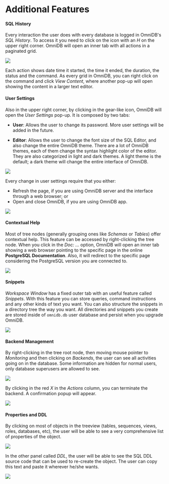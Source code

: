 # Additional Features

#### SQL History

Every interaction the user does with every database is logged in OmniDB's *SQL
History*. To access it you need to click on the icon with an *H* on the upper
right corner. OmniDB will open an inner tab with all actions in a paginated
grid.

![](https://raw.githubusercontent.com/OmniDB/doc/master/img/image_068.png)

Each action shows date time it started, the time it ended, the duration, the
status and the command. As every grid in OmniDB, you can right click on the
command and click *View Content*, where another pop-up will open showing the
content in a larger text editor.

#### User Settings

Also in the upper right corner, by clicking in the gear-like icon, OmniDB will
open the *User Settings* pop-up. It is composed by two tabs:

- **User**: Allows the user to change its password. More user settings will be
added in the future.

- **Editor**: Allows the user to change the font size of the SQL Editor, and
also change the entire OmniDB theme. There are a lot of OmniDB themes, each of
them change the syntax highlight color of the editor. They are also categorized
in light and dark themes. A light theme is the default; a dark theme will change
the entire interface of OmniDB.

![](https://raw.githubusercontent.com/OmniDB/doc/master/img/image_069.png)

Every change in user settings require that you either:

- Refresh the page, if you are using OmniDB server and the interface through a
web browser; or
- Open and close OmniDB, if you are using OmniDB app.

![](https://raw.githubusercontent.com/OmniDB/doc/master/img/image_070.png)

#### Contextual Help

Most of tree nodes (generally grouping ones like *Schemas* or *Tables*) offer
contextual help. This feature can be accessed by right-clicking the tree node.
When you click in the *Doc: ...* option, OmniDB will open an inner tab showing
a web browser pointing to the specific page in the online **PostgreSQL
Documentation**. Also, it will redirect to the specific page considering the
PostgreSQL version you are connected to.

![](https://raw.githubusercontent.com/OmniDB/doc/master/img/image_071.png)

#### Snippets

*Workspace Window* has a fixed outer tab with an useful feature called
*Snippets*. With this feature you can store queries, command instructions and
any other kinds of text you want. You can also structure the snippets in a
directory tree the way you want. All directories and snippets you create are
stored inside of `omnidb.db` user database and persist when you upgrade OmniDB.

![](https://raw.githubusercontent.com/OmniDB/doc/master/img/image_127.png)

#### Backend Management

By right-clicking in the tree root node, then moving mouse pointer to
*Monitoring* and then clicking on *Backends*, the user can see all activities
going on in the database. Some information are hidden for normal users, only
database superusers are allowed to see.

![](https://raw.githubusercontent.com/OmniDB/doc/master/img/image_174.png)

By clicking in the red *X* in the *Actions* column, you can terminate the
backend. A confirmation popup will appear.

![](https://raw.githubusercontent.com/OmniDB/doc/master/img/image_175.png)

#### Properties and DDL

By clicking on most of objects in the treeview (tables, sequences, views, roles,
databases, etc), the user will be able to see a very comprehensive list of
properties of the object.

![](https://raw.githubusercontent.com/OmniDB/doc/master/img/image_176.png)

In the other panel called *DDL*, the user will be able to see the SQL DDL source
code that can be used to re-create the object. The user can copy this text and
paste it wherever he/she wants.

![](https://raw.githubusercontent.com/OmniDB/doc/master/img/image_177.png)
